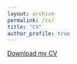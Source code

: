 ```yaml
---
layout: archive
permalink: /cv/
title: "CV"
author_profile: true
---
```

[Download my CV](https://github.com/danielfellman/danielfellman.github.io/blob/master/docs/CV_Fellman2.pdf?raw=true)
